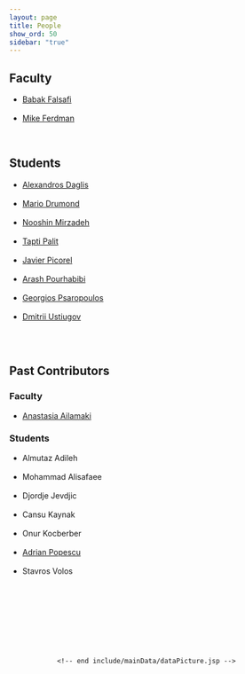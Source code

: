 ```yaml
---
layout: page
title: People
show_ord: 50
sidebar: "true"
---
```



<div id="content_outline">
<div id="content-projects"> 
 
<h2>Faculty</h2>
<ul>
<li><a href="http://parsa.epfl.ch/~falsafi/">Babak Falsafi</a></li>
<br/>
<li><a href="http://compas.cs.stonybrook.edu/~mferdman/">Mike Ferdman</a></li>
</ul>
<br/>
<h2>Students</h2>
<ul>
<li><a href="http://parsa.epfl.ch/~daglis">Alexandros Daglis</a></li>
<br/>
<li><a href="http://parsa.epfl.ch/~drumond">Mario Drumond</a></li>
<br/>
<li><a href="http://parsa.epfl.ch/~mirzadeh/">Nooshin Mirzadeh</a></li>
<br/>
<li><a href="http://compas.cs.stonybrook.edu/~tpalit/">Tapti Palit</a></li>
<br>
<li><a href= "http://parsa.epfl.ch/~picorel/">Javier Picorel</a></li>
<br/>
<li><a href="http://parsa.epfl.ch/~pourhabi">Arash Pourhabibi</a></li>
<br/>
<li><a href="http://parsa.epfl.ch/~psaropou/">Georgios Psaropoulos</a></li>
<br/>
<li><a href="http://parsa.epfl.ch/~ustiugov">Dmitrii Ustiugov</a></li>
<br/>
</ul>
<br/>
<h2>Past Contributors</h2>
<h3>Faculty</h3>
<ul>
<li><a href="http://people.epfl.ch/anastasia.ailamaki">Anastasia Ailamaki</a></li>
</ul>
<h3>Students</h3>
<ul>
<li>Almutaz Adileh</li>
<br>
<li>Mohammad Alisafaee</li>
<br/>
<li>Djordje Jevdjic</li>
<br/>
<li>Cansu Kaynak</li>
<br/>
<li>Onur Kocberber</li>
<br>
<li><a href="http://people.epfl.ch/adrian.popescu">Adrian Popescu</a></li>
<br/>
<li>Stavros Volos</li>
<br/>

</ul>
</p>


<br/>

<br/>

<br/>

<br/>

<br/>
<br>


                <!-- end include/mainData/dataPicture.jsp -->

 
 
</div>
</div> 